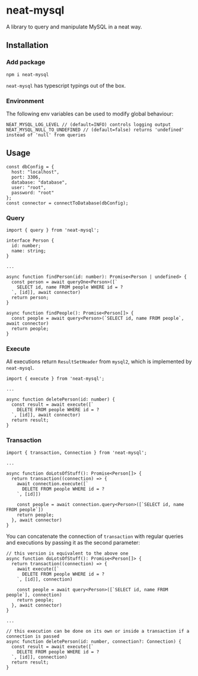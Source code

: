 # neat-mysql

A library to query and manipulate MySQL in a neat way.

## Installation

### Add package

```
npm i neat-mysql
```

`neat-mysql` has typescript typings out of the box.

### Environment

The following env variables can be used to modify global behaviour:

```
NEAT_MYSQL_LOG_LEVEL // (default=INFO) controls logging output
NEAT_MYSQL_NULL_TO_UNDEFINED // (default=false) returns 'undefined' instead of 'null' from queries
```

## Usage

```
const dbConfig = {
  host: "localhost",
  port: 3306,
  database: "database",
  user: "root",
  password: "root"
};
const connector = connectToDatabase(dbConfig);
```

### Query

```
import { query } from 'neat-mysql';

interface Person {
  id: number;
  name: string;
}

...

async function findPerson(id: number): Promise<Person | undefined> {
  const person = await queryOne<Person>([`
    SELECT id, name FROM people WHERE id = ?
  `, [id]], await connector)
  return person;
}

async function findPeople(): Promise<Person[]> {
  const people = await query<Person>(`SELECT id, name FROM people`, await connector)
  return people;
}

```

### Execute

All executions return `ResultSetHeader` from `mysql2`, which is implemented by `neat-mysql`.

```
import { execute } from 'neat-mysql';

...

async function deletePerson(id: number) {
  const result = await execute([`
    DELETE FROM people WHERE id = ?
  `, [id]], await connector)
  return result;
}

```

### Transaction

```
import { transaction, Connection } from 'neat-mysql';

...

async function doLotsOfStuff(): Promise<Person[]> {
  return transaction((connection) => {
    await connection.execute([`
      DELETE FROM people WHERE id = ?
    `, [id]])

    const people = await connection.query<Person>([`SELECT id, name FROM people`])
    return people;
  }, await connector)
}

```

You can concatenate the connection of `transaction` with regular queries and executions by passing it as the second parameter:

```
// this version is equivalent to the above one
async function doLotsOfStuff(): Promise<Person[]> {
  return transaction((connection) => {
    await execute([`
      DELETE FROM people WHERE id = ?
    `, [id]], connection)

    const people = await query<Person>([`SELECT id, name FROM people`], connection)
    return people;
  }, await connector)
}

...

// this execution can be done on its own or inside a transaction if a connection is passed
async function deletePerson(id: number, connection?: Connection) {
  const result = await execute([`
    DELETE FROM people WHERE id = ?
  `, [id]], connection)
  return result;
}

```
